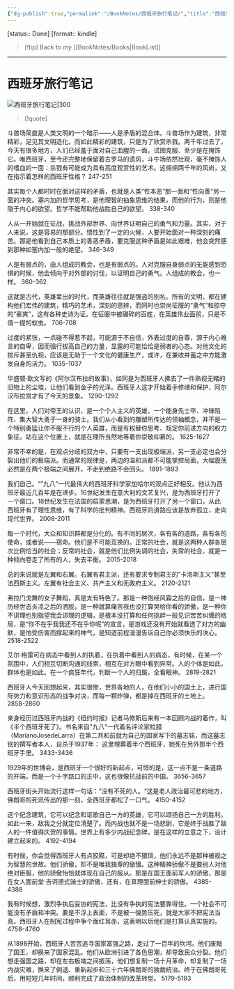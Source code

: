 ```yaml
---
{"dg-publish":true,"permalink":"/BookNotes/西班牙旅行笔记/","title":"西班牙旅行笔记","noteIcon":""}
---
```


[status:: Done]
[format:: kindle]

>[!tip] Back to my [[BookNotes/Books\|BookList]]

---
# 西班牙旅行笔记

![西班牙旅行笔记|300](https://img9.doubanio.com/view/subject/l/public/s27035914.jpg)

>[!quote]

斗兽场简直是人类文明的一个暗示——人是矛盾的混合体。斗兽场作为建筑，非常精彩，足见其文明造化。而如此精彩的建筑，只是为了欣赏杀戮。两千年过去了，今天有很多地方，人们已经羞于面对自己血腥的一面，试图克服、至少是在掩饰它。唯西班牙，至今还完整地保留着古罗马的遗风，斗牛场依然壮观，毫不掩饰人的嗜血的一面：杀戮有可能成为具有高度观赏性的艺术。这绵绵两千年的风尚，又在指示着怎样的西班牙性格？
 247-251  
  
其实每个人都时时在面对这样的矛盾，也就是人类“性本恶”那一面和“性向善”另一面的冲突。塞内加的哲学思考，是他理智的抽象思维的结果，而他的行为，则是他隐于内心的欲望。哲学不能帮助他战胜自己的欲望。
 338-340   
 
人从一开始就在征战，挑战外部世界、向世界证明自己的勇气和力量。其实，对于人来说，这是容易的那部分。悟性到了一定的火候，人要开始面对一种深刻的痛苦。那是他看到自己本质上的善恶矛盾，要克服这种矛盾是如此艰难，他会突然感到那种如塞内加一般的绝望。
 346-349   
 
人是有弱点的，由人组成的教会，也是有弱点的。人对克服自身弱点的无能感到恐惧的时候，他会倾向于对外部的讨伐，以证明自己的勇气。人组成的教会，也一样。
 360-362   

这就是古代，英雄辈出的时代，而英雄往往就是强盗的别名。所有的文明，都在建构他们宏伟的建筑，精巧的艺术，深刻的思辨，而同时也崇尚征服的“勇气”和掠夺的“豪爽”，这有各种史诗为证。在征服中被碾碎的百姓，在英雄伟业面前，只是不值一提的蚁虫。
 706-708 
   
过度的紧张，一点碰不得惹不起，可能源于不自信，外表过度的自尊，源于内心难言的自卑，因而强行拔高自己的力量，显露的可能恰恰是弱者的心态。对他文化的排斥甚至仇视，应该是无助于一个文化的健康生产，或许，在兼收并蓄之中方能激发自身的活力。
 1035-1037   
 
华盛顿·欧文写的《阿尔汉布拉的故事》，如同是为西班牙人拂去了一件熟视无睹的旧物上的尘埃，让他们看到金子的光泽。西班牙人这才开始着手修缮和保护，阿尔汉布拉宫才有了今天的景象。
 1290-1292   
 
在这里，人们对帝王的认识，是一个个人主义的英雄，一个能身先士卒、冲锋陷阵、集大智大勇于一身的骑士。我们从小看到的雕塑所传达的领袖概念，并不是一个特别勇猛让你不服不行的个人英雄，而是有权替你思考、规定你前进方向的权力象征。站在这个位置上，就是在理所当然地等着你崇敬仰慕的。
 1625-1627   
 
非常不幸的是，在观点分歧的双方中，只要有一支出现极端派，另一支必定也会分裂出他们的极端派。而通常的规律是，两边的温和派都不可能掌控局面，大幅震荡必然是在两个极端之间展开，不走到绝路不会回头。
 1891-1893   
 
我们自己。“”九八“一代最伟大的西班牙科学家加哈尔的观点正好相反。他认为西班牙最近几百年是在进步。16世纪发生在意大利的文艺复兴，是为西班牙打开了一个窗口。18世纪发生在法国的启蒙思潮，是为西班牙打开了另一个窗口，从此西班牙有了理性思维，有了科学的批判精神。西班牙的道路应该是放弃孤立，走向现代世界。
 2008-2011   
 
每一个时代，大众和知识群都是分化的。有不同的层次，各有各的道路，各有各的使命，或者说——宿命。他们是不可能互换的。正常的社会，就是这两种人群各层次比例恰当的社会；反常的社会，就是他们比例失调的社会，失常的社会，就是一种倾向卷走了所有的人，失去平衡。
 2015-2018   
 
总的来说就是左翼和右翼。右翼有君主派，还有要求专制君王的”卡洛斯主义“甚至法西斯主义。左翼有社会主义、共产主义和无政府主义。
 2120-2121   

弗拉门戈舞的女子舞蹈，真是太有特色了。那是一种饱经风霜之后的自信，是一神历经世态炎凉之后的洒脱，是一种就算痛苦我也没打算哭给你看的骄傲，是一种你不讲理也别指望我会讲理的逻辑，是根本没打算和任何挑衅一般见识苦苦纠缠的格局，是“你不在乎我我还不在乎你呢”的宣言，是游戏还没有开始就看透了对方的幽默，是怕受伤害而撑起来的神气，是知道前程漫漫告诉自己你必须快乐的决心。
 2518-2522   
 
艾尔·格雷可在病态中看到人的执着，在执着中看到人的病态，有时候，在某一个氛围中，人们相互切断沟通的线索，相互在对方眼中看到异常。人的个体是如此，群体也是如此。在一个疯狂年代，判断一个人的归属，全看眼神。
 2819-2821   
 
西班牙人今天回想起来，其实很惨，世界各地的人，在他们小小的国土上，进行国际势力和意识形态的战争对决，而每一颗炸弹，都是掉在西班牙的土地上。
 2858-2860   
 
亲身经历过西班牙内战的《纽约时报》记者马修斯后来有一本回顾内战的着作，叫《半个西班牙死了》。书名来自”九八“一代着名评论家拉腊（MarianoJosedeLarra）在第二共和前就为自己的国家写下的墓志铭，而这墓志铭的撰写者本人，自杀于1937年： 这里埋葬着半个西班牙，她死在另外那半个西班牙手里。
 3433-3436   
 
1929年的世博会，是西班牙一个很好的新起点，可惜的是，这一点不是一条道路的开端，而是一个十字路口的正中，这也很像抗战前的中国。
 3656-3657   
 
西班牙街头开始流行这样一句话：”没有不死的人。“这是老人政治最可悲的地方，佛朗哥的死讯传出的那一刻，全西班牙都松了一口气。
 4150-4152  
  
这个纪念建筑，它可以纪念和讴歌自己一方的英雄，它可以颂扬自己一方的胜利，如此一来，敌我之分就定位清楚了。而内战也就不是一场悲剧，它是终于战胜了敌人的一件值得庆贺的事情。世界上有多少内战纪念碑，是在这样的立意之下，设计建立起来的。
 4192-4194   
 
有时候，你会觉得西班牙人有点狡黠，可是却绝不猥琐，他们永远不是那种被视之为智慧的世故。他们骄傲，却不是唯我独尊的傲慢。这种精神骄傲不是要别人对他绝对臣服，他的骄傲怡恰就体现在自己的服从。那是在国王面前军人的骄傲，那是在女人面前堂·吉诃德式骑士的骄傲，还有，在真理面前绅士的骄傲。
 4385-4388   
 
我有时候想，激烈争执后妥协的宪法，比没有争执的宪法要靠得住。一个社会不可能没有矛盾和冲突。要是不浮上表面，不是被一强势压死，就是大家不把宪法当真。西班牙人在制宪过程中争个面红耳赤，这表明以后他们是打算认真实施的。
 4758-4760   
 
从1898开始，西班牙人苦苦追寻国家富强之路，走过了一百年的坎坷。他们废黜了国王，却换来了国家混乱。他们从欧洲引进了各色思潮，却导致民众分裂。他们想走强国之路，却在左右极端之间振荡，他们想复制一场十月革命，却复制了一场内战灾难，换来了倒退、重新起步和三十六年佛朗哥的独裁统治。终于在佛朗哥死后，用短短几年时间，顺利完成了政治体制的改革转型。
 5179-5183 
